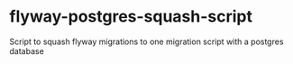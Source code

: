 # flyway-postgres-squash-script
Script to squash flyway migrations to one migration script with a postgres database
